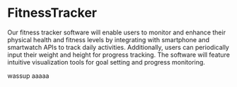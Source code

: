 # FitnessTracker
 Our fitness tracker software will 
enable users to monitor and enhance 
their physical health and fitness levels 
by integrating with smartphone and 
smartwatch APIs to track daily 
activities. Additionally, users can 
periodically input their weight and 
height for progress tracking. The 
software will feature intuitive 
visualization tools for goal setting and 
progress monitoring.

wassup
aaaaa